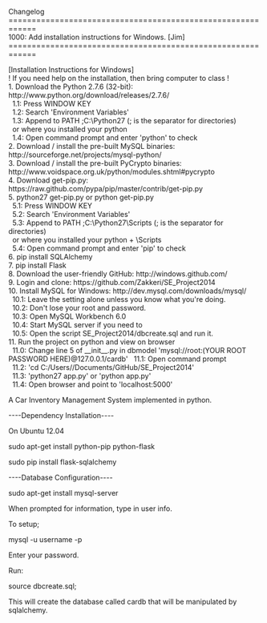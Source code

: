 <p>Changelog<br/>
============================================================<br/>
1000: Add installation instructions for Windows.	[Jim]<br/>
============================================================<br/>
</p>
[Installation Instructions for Windows]<br/>
! If you need help on the installation, then bring computer to class !<br/>
1. Download the Python 2.7.6 (32-bit): http://www.python.org/download/releases/2.7.6/<br/>
&nbsp;&nbsp;1.1: Press WINDOW KEY<br/>
&nbsp;&nbsp;1.2: Search 'Environment Variables'<br/>
&nbsp;&nbsp;1.3: Append to PATH ;C:\Python27 (; is the separator for directories)<br/>
&nbsp;&nbsp;or where you installed your python<br/>
&nbsp;&nbsp;1.4: Open command prompt and enter 'python' to check<br/>
2. Download / install the pre-built MySQL binaries: http://sourceforge.net/projects/mysql-python/<br/>
3. Download / install the pre-built PyCrypto binaries: http://www.voidspace.org.uk/python/modules.shtml#pycrypto<br/>
4. Download get-pip.py: https://raw.github.com/pypa/pip/master/contrib/get-pip.py<br/>
5. python27 get-pip.py or python get-pip.py<br/>
&nbsp;&nbsp;5.1: Press WINDOW KEY<br/>
&nbsp;&nbsp;5.2: Search 'Environment Variables'<br/>
&nbsp;&nbsp;5.3: Append to PATH ;C:\Python27\Scripts (; is the separator for directories)<br/>
&nbsp;&nbsp;or where you installed your python + \Scripts<br/>
&nbsp;&nbsp;5.4: Open command prompt and enter 'pip' to check<br/>
6. pip install SQLAlchemy<br/>
7. pip install Flask<br/>
8. Download the user-friendly GitHub: http://windows.github.com/<br/>
9. Login and clone: https://github.com/Zakkeri/SE_Project2014<br/>
10. Install MySQL for Windows: http://dev.mysql.com/downloads/mysql/<br/>
&nbsp;&nbsp;10.1: Leave the setting alone unless you know what you're doing.<br/>
&nbsp;&nbsp;10.2: Don't lose your root and password.<br/>
&nbsp;&nbsp;10.3: Open MySQL Workbench 6.0<br/>
&nbsp;&nbsp;10.4: Start MySQL server if you need to<br/>
&nbsp;&nbsp;10.5: Open the script SE_Project2014/dbcreate.sql and run it.<br/>
11. Run the project on python and view on browser<br/>
&nbsp;&nbsp;11.0: Change line 5 of __init__.py in dbmodel 'mysql://root:(YOUR ROOT PASSWORD HERE)@127.0.0.1/cardb'
&nbsp;&nbsp;11.1: Open command prompt<br/>
&nbsp;&nbsp;11.2: 'cd C:/Users/<YOUR HOME>/Documents/GitHub/SE_Project2014'<br/>
&nbsp;&nbsp;11.3: 'python27 app.py' or 'python app.py'<br/>
&nbsp;&nbsp;11.4: Open browser and point to 'localhost:5000'<br/>

A Car Inventory Management System implemented in python.

----Dependency Installation----

On Ubuntu 12.04

sudo apt-get install python-pip python-flask

sudo pip install flask-sqlalchemy

----Database Configuration----

sudo apt-get install mysql-server

When prompted for information, type in user info.

To setup;

mysql -u username -p

Enter your password.

Run:

source dbcreate.sql;

This will create the database called cardb that will be manipulated by sqlalchemy.
